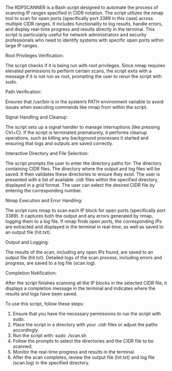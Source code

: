 The RDPSCANNER is a Bash script designed to automate the process of scanning IP ranges specified in CIDR notation. The script utilizes the nmap tool to scan for open ports (specifically port 3389 in this case) across multiple CIDR ranges.
It includes functionality to log results, handle errors, and display real-time progress and results directly in the terminal. This script is particularly useful for network administrators and security professionals who need to identify
systems with specific open ports within large IP ranges.

Root Privileges Verification:

The script checks if it is being run with root privileges. Since nmap requires elevated permissions to perform certain scans, the script exits with a message if it is not run as root, prompting the user to rerun the script with sudo.

Path Verification:

Ensures that /usr/bin is in the system’s PATH environment variable to avoid issues when executing commands like nmap from within the script.

Signal Handling and Cleanup:

The script sets up a signal handler to manage interruptions (like pressing Ctrl+C). If the script is terminated prematurely, it performs cleanup operations, such as killing any background processes it started and ensuring that
logs and outputs are saved correctly.

Interactive Directory and File Selection:

The script prompts the user to enter the directory paths for:
The directory containing CIDR files.
The directory where the output and log files will be saved.
It then validates these directories to ensure they exist.
The user is presented with a list of available .cidr files within the specified directory, displayed in a grid format. The user can select the desired CIDR file by entering the corresponding number.

Nmap Execution and Error Handling:

The script runs nmap to scan each IP block for open ports (specifically port 3389).
It captures both the output and any errors generated by nmap, logging them to a log file.
If nmap finds open ports, the corresponding IPs are extracted and displayed in the terminal in real-time, as well as saved to an output file (hit.txt).

Output and Logging:

The results of the scan, including any open IPs found, are saved to an output file (hit.txt).
Detailed logs of the scan process, including errors and progress, are saved to a log file (scan.log).

Completion Notification:

After the script finishes scanning all the IP blocks in the selected CIDR file, it displays a completion message in the terminal and indicates where the results and logs have been saved.

To use this script, follow these steps:

1. Ensure that you have the necessary permissions to run the script with sudo.
2. Place the script in a directory with your .cidr files or adjust the paths accordingly.
3. Run the script with: sudo ./scan.sh
4. Follow the prompts to select the directories and the CIDR file to be scanned.
5. Monitor the real-time progress and results in the terminal.
6. After the scan completes, review the output file (hit.txt) and log file (scan.log) in the specified directory.
